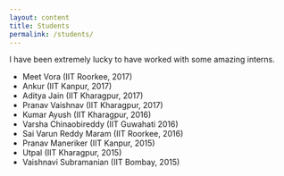 ```yaml
---
layout: content
title: Students
permalink: /students/
---
```

I have been extremely lucky to have worked with some amazing interns.

* Meet Vora (IIT Roorkee, 2017)
* Ankur (IIT Kanpur, 2017)
* Aditya Jain (IIT Kharagpur, 2017)
* Pranav Vaishnav (IIT Kharagpur, 2017)
* Kumar Ayush (IIT Kharagpur, 2016)
* Varsha Chinaobireddy (IIT Guwahati 2016)
* Sai Varun Reddy Maram (IIT Roorkee, 2016)
* Pranav Maneriker (IIT Kanpur, 2015)
* Utpal (IIT Kharagpur, 2015)
* Vaishnavi Subramanian (IIT Bombay, 2015)
